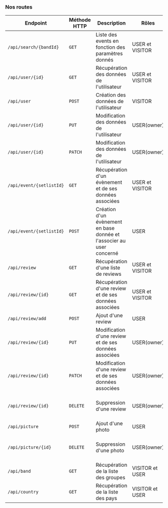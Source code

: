 ### Nos routes

|Endpoint|Méthode HTTP|Description|Rôles|Retour|
|-|-|-|-|-|
|`/api/search/{bandId}`|`GET`|Liste des events en fonction des paramètres donnés|USER et VISITOR|200|
|`/api/user/{id}`|`GET`|Récupération des données de l'utilisateur|USER et VISITOR|200 ou 404|
|`/api/user`|`POST`|Création des données de l'utilisateur|VISITOR|200|
|`/api/user/{id}`|`PUT`|Modification des données de l'utilisateur|USER(owner)|200, 204 ou 204|
|`/api/user/{id}`|`PATCH`|Modification des données de l'utilisateur|USER(owner)|200, 204ou 204|
|`/api/event/{setlistId}`|`GET`|Récupération d'un évènement et de ses données associées|USER et VISITOR|200 ou 404|
|`/api/event/{setlistId}`|`POST`|Création d'un évènement en base donnée et l'associer au user concerné|USER|201 ou 404|
|`/api/review`|`GET`|Récupération d'une liste de reviews|USER et VISITOR|200 ou 404|
|`/api/review/{id}`|`GET`|Récupération d'une review et de ses données associées|USER et VISITOR|200 ou 404|
|`/api/review/add`|`POST`|Ajout d'une review|USER|201|
|`/api/review/{id}`|`PUT`|Modification d'une review et de ses données associées|USER(owner)|200, 204 ou 204|
|`/api/review/{id}`|`PATCH`|Modification d'une review et de ses données associées|USER(owner)|200, 204 ou 204|
|`/api/review/{id}`|`DELETE`|Suppression d'une review|USER(owner)|200, 204 ou 404|
|`/api/picture`|`POST`|Ajout d'une photo|USER|201|
|`/api/picture/{id}`|`DELETE`|Suppression d'une photo|USER(owner)|200, 204 ou 404|
|`/api/band`|`GET`|Récupération de la liste des groupes|VISITOR et USER|200|
|`/api/country`|`GET`|Récupération de la liste des pays|VISITOR et USER|200|
